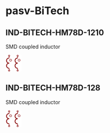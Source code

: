# pasv-BiTech

## IND-BITECH-HM78D-1210
SMD coupled inductor

![IND-BITECH-HM78D-1210__1__1](/images/pasv-BiTech__IND-BITECH-HM78D-1210__1__1.png?raw=true) 
![IND-BITECH-HM78D-1210__2__1](/images/pasv-BiTech__IND-BITECH-HM78D-1210__1__1.png?raw=true) 

## IND-BITECH-HM78D-128
SMD coupled inductor

![IND-BITECH-HM78D-128__1__1](/images/pasv-BiTech__IND-BITECH-HM78D-1210__1__1.png?raw=true) 
![IND-BITECH-HM78D-128__2__1](/images/pasv-BiTech__IND-BITECH-HM78D-1210__1__1.png?raw=true) 


